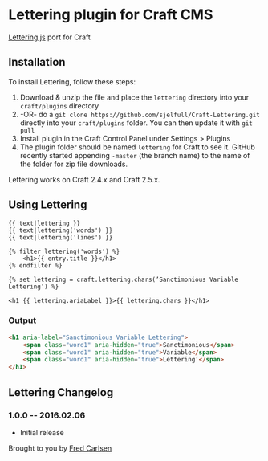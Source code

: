 # Lettering plugin for Craft CMS

[Lettering.js](http://letteringjs.com/) port for Craft

## Installation

To install Lettering, follow these steps:

1. Download & unzip the file and place the `lettering` directory into your `craft/plugins` directory
2.  -OR- do a `git clone https://github.com/sjelfull/Craft-Lettering.git` directly into your `craft/plugins` folder.  You can then update it with `git pull`
3. Install plugin in the Craft Control Panel under Settings > Plugins
4. The plugin folder should be named `lettering` for Craft to see it.  GitHub recently started appending `-master` (the branch name) to the name of the folder for zip file downloads.

Lettering works on Craft 2.4.x and Craft 2.5.x.

## Using Lettering

```jinja
{{ text|lettering }}  
{{ text|lettering('words') }}  
{{ text|lettering('lines') }}  
```

```jinja
{% filter lettering('words') %}  
    <h1>{{ entry.title }}</h1>  
{% endfilter %}  
```

```jinja
{% set lettering = craft.lettering.chars(’Sanctimonious Variable Lettering’) %}  

<h1 {{ lettering.ariaLabel }}>{{ lettering.chars }}</h1>  
```

### Output

```html
<h1 aria-label="Sanctimonious Variable Lettering">
    <span class="word1" aria-hidden="true">Sanctimonious</span>   
    <span class="word1" aria-hidden="true">Variable</span>  
    <span class="word1" aria-hidden="true">Lettering’</span>  
</h1>
```

## Lettering Changelog

### 1.0.0 -- 2016.02.06

* Initial release

Brought to you by [Fred Carlsen](http://sjelfull.no)